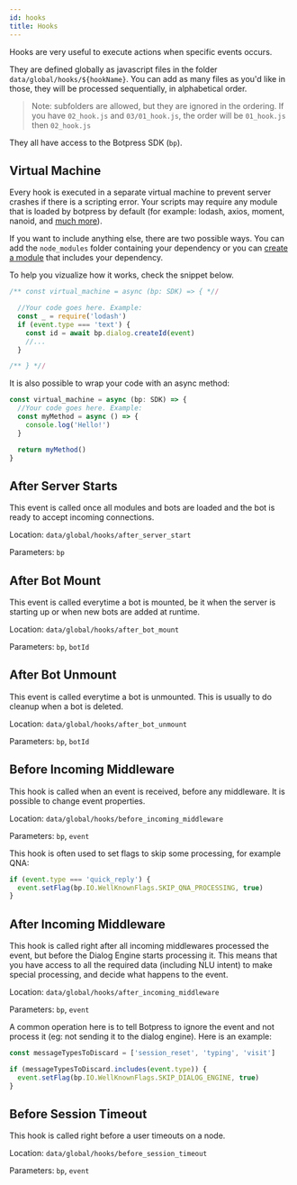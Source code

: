 ```yaml
---
id: hooks
title: Hooks
---
```


Hooks are very useful to execute actions when specific events occurs.

They are defined globally as javascript files in the folder `data/global/hooks/${hookName}`. You can add as many files as you'd like in those, they will be processed sequentially, in alphabetical order.

> Note: subfolders are allowed, but they are ignored in the ordering. If you have `02_hook.js` and `03/01_hook.js`, the order will be `01_hook.js` then `02_hook.js`

They all have access to the Botpress SDK (`bp`).

## Virtual Machine

Every hook is executed in a separate virtual machine to prevent server crashes if there is a scripting error. Your scripts may require any module that is loaded by botpress by default (for example: lodash, axios, moment, nanoid, and [much more](https://github.com/botpress/botpress/blob/master/package.json)).

If you want to include anything else, there are two possible ways. You can add the `node_modules` folder containing your dependency or you can [create a module](../modules/hooks) that includes your dependency.

To help you vizualize how it works, check the snippet below.

```js
/** const virtual_machine = async (bp: SDK) => { *//

  //Your code goes here. Example:
  const _ = require('lodash')
  if (event.type === 'text') {
    const id = await bp.dialog.createId(event)
    //...
  }

/** } *//
```

It is also possible to wrap your code with an async method:

```js
const virtual_machine = async (bp: SDK) => {
  //Your code goes here. Example:
  const myMethod = async () => {
    console.log('Hello!')
  }

  return myMethod()
}
```

## After Server Starts

This event is called once all modules and bots are loaded and the bot is ready to accept incoming connections.

Location: `data/global/hooks/after_server_start`

Parameters: `bp`

## After Bot Mount

This event is called everytime a bot is mounted, be it when the server is starting up or when new bots are added at runtime.

Location: `data/global/hooks/after_bot_mount`

Parameters: `bp`, `botId`

## After Bot Unmount

This event is called everytime a bot is unmounted. This is usually to do cleanup when a bot is deleted.

Location: `data/global/hooks/after_bot_unmount`

Parameters: `bp`, `botId`

## Before Incoming Middleware

This hook is called when an event is received, before any middleware. It is possible to change event properties.

Location: `data/global/hooks/before_incoming_middleware`

Parameters: `bp`, `event`

This hook is often used to set flags to skip some processing, for example QNA:

```js
if (event.type === 'quick_reply') {
  event.setFlag(bp.IO.WellKnownFlags.SKIP_QNA_PROCESSING, true)
}
```

## After Incoming Middleware

This hook is called right after all incoming middlewares processed the event, but before the Dialog Engine starts processing it. This means that you have access to all the required data (including NLU intent) to make special processing, and decide what happens to the event.

Location: `data/global/hooks/after_incoming_middleware`

Parameters: `bp`, `event`

A common operation here is to tell Botpress to ignore the event and not process it (eg: not sending it to the dialog engine).
Here is an example:

```js
const messageTypesToDiscard = ['session_reset', 'typing', 'visit']

if (messageTypesToDiscard.includes(event.type)) {
  event.setFlag(bp.IO.WellKnownFlags.SKIP_DIALOG_ENGINE, true)
}
```

## Before Session Timeout

This hook is called right before a user timeouts on a node.

Location: `data/global/hooks/before_session_timeout`

Parameters: `bp`, `event`
